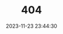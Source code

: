 ---
title: 404
date: 2023-11-23 23:44:30
type: "404"
layout: "404"
description: "Oops～，我崩溃了！找不到你想要的页面 :("
---